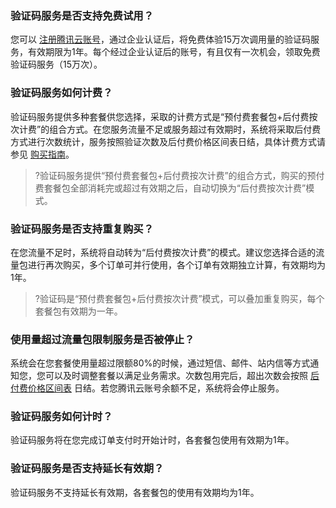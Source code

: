 ### 验证码服务是否支持免费试用？
您可以 [注册腾讯云账号](https://cloud.tencent.com/document/product/378/17985)，通过企业认证后，将免费体验15万次调用量的验证码服务，有效期限为1年。每个经过企业认证后的账号，有且仅有一次机会，领取免费验证码服务（15万次）。

### 验证码服务如何计费？
验证码服务提供多种套餐供您选择，采取的计费方式是“预付费套餐包+后付费按次计费”的组合方式。在您服务流量不足或服务超过有效期时，系统将采取后付费方式进行次数统计，服务按照验证次数及后付费价格区间表日结，具体计费方式请参见 [购买指南](https://cloud.tencent.com/document/product/1110/36337)。
>?验证码服务提供“预付费套餐包+后付费按次计费”的组合方式，购买的预付费套餐包全部消耗完或超过有效期之后，自动切换为“后付费按次计费”模式。

### 验证码服务是否支持重复购买？
在您流量不足时，系统将自动转为“后付费按次计费”的模式。建议您选择合适的流量包进行再次购买，多个订单可并行使用，各个订单有效期独立计算，有效期均为1年。
>?验证码是“预付费套餐包+后付费按次计费”模式，可以叠加重复购买，每个套餐包有效期为一年。

### 使用量超过流量包限制服务是否被停止？
系统会在您套餐使用量超过限额80%的时候，通过短信、邮件、站内信等方式通知您，您可以及时调整套餐以满足业务需求。次数包用完后，超出次数会按照 [后付费价格区间表](https://cloud.tencent.com/document/product/1110/36337) 日结。若您腾讯云账号余额不足，系统将会停止服务。

### 验证码服务如何计时？
验证码服务将在您完成订单支付时开始计时，各套餐包使用有效期为1年。

### 验证码服务是否支持延长有效期？
验证码服务不支持延长有效期，各套餐包的使用有效期均为1年。
